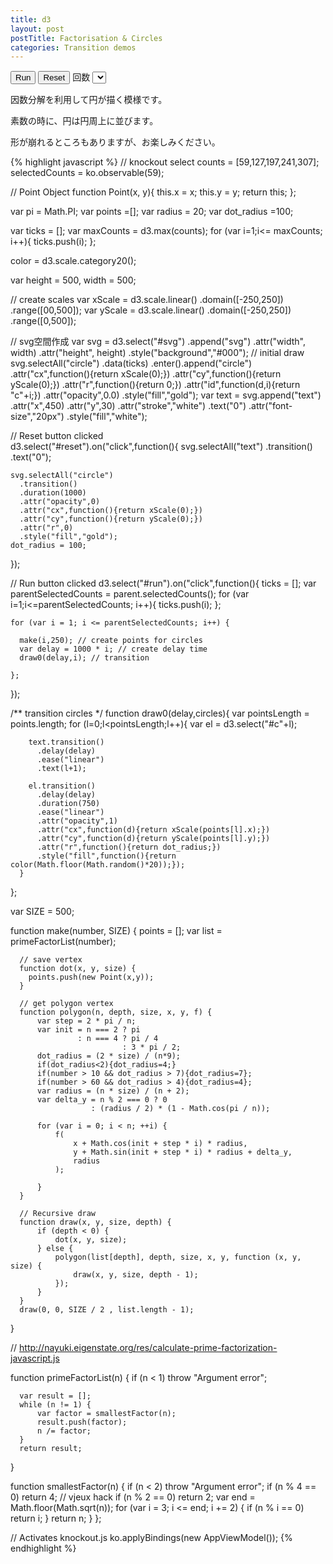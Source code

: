 ```yaml
---
title: d3
layout: post
postTitle: Factorisation & Circles  
categories: Transition demos
---
```


<div class="row">
  <div class="col-sm-6">
    <div id="svg"></div>
    <button class="btn btn-info" id="run">Run</button>
    <button class="btn btn-info" id="reset">Reset</button>
    <span class="label">回数</span>
    <select data-bind="options: counts,
                      value: selectedCounts,
                      valueAllowUnset: true">
    </select>
  </div>
  <div class="col-sm-6">
    <p>因数分解を利用して円が描く模様です。</p>
    <p>素数の時に、円は円周上に並びます。</p>
    <p>形が崩れるところもありますが、お楽しみください。</p>
  </div>
</div>

{% highlight javascript %}
  // knockout select 
  counts = [59,127,197,241,307];
  selectedCounts = ko.observable(59);

  // Point Object
  function Point(x, y){
    this.x = x;
    this.y = y;
    return this;
  };

  var pi = Math.PI;
  var points =[];
  var radius = 20;
  var dot_radius =100;

  var ticks = [];
  var maxCounts = d3.max(counts);
  for (var i=1;i<= maxCounts; i++){
      ticks.push(i);
  };

  color = d3.scale.category20();

  var height = 500,
      width  = 500;

  // create scales
  var xScale = d3.scale.linear()
         .domain([-250,250])
         .range([00,500]);
  var yScale = d3.scale.linear()
         .domain([-250,250])
         .range([0,500]);

  // svg空間作成 
  var svg =  d3.select("#svg")
                        .append("svg")
                        .attr("width", width)
                        .attr("height", height)
                        .style("background","#000");
  // initial draw 
  svg.selectAll("circle")
      .data(ticks)
     .enter().append("circle")
      .attr("cx",function(){return xScale(0);})
      .attr("cy",function(){return yScale(0);})
      .attr("r",function(){return 0;})
      .attr("id",function(d,i){return "c"+i;})
      .attr("opacity",0.0)
      .style("fill","gold");
  var text = svg.append("text")
        .attr("x",450)
        .attr("y",30)
        .attr("stroke","white")
        .text("0")
        .attr("font-size","20px")
        .style("fill","white");        

  // Reset button clicked   
  d3.select("#reset").on("click",function(){
    svg.selectAll("text")
        .transition()
        .text("0");

    svg.selectAll("circle")
      .transition()
      .duration(1000)
      .attr("opacity",0)
      .attr("cx",function(){return xScale(0);})
      .attr("cy",function(){return yScale(0);})
      .attr("r",0)
      .style("fill","gold");
    dot_radius = 100;  
  });                      

  // Run button clicked
  d3.select("#run").on("click",function(){
    ticks = [];
    var parentSelectedCounts = parent.selectedCounts();
    for (var i=1;i<=parentSelectedCounts; i++){
      ticks.push(i);
    };
 
    for (var i = 1; i <= parentSelectedCounts; i++) {

      make(i,250); // create points for circles
      var delay = 1000 * i; // create delay time
      draw0(delay,i); // transition

    };
    
  });                      

  /** transition circles */
  function draw0(delay,circles){
      var pointsLength = points.length;
      for (l=0;l<pointsLength;l++){
        var el = d3.select("#c"+l);

        text.transition()
          .delay(delay)
          .ease("linear")
          .text(l+1);

        el.transition()
          .delay(delay)
          .duration(750)
          .ease("linear")
          .attr("opacity",1)
          .attr("cx",function(d){return xScale(points[l].x);})
          .attr("cy",function(d){return yScale(points[l].y);})
          .attr("r",function(){return dot_radius;})
          .style("fill",function(){return color(Math.floor(Math.random()*20));});
      }

  };

  var SIZE = 500;

  function make(number, SIZE) {
      points = [];
      var list = primeFactorList(number);

      // save vertex
      function dot(x, y, size) {
        points.push(new Point(x,y));
      }

      // get polygon vertex    
      function polygon(n, depth, size, x, y, f) {
          var step = 2 * pi / n;
          var init = n === 2 ? pi
                   : n === 4 ? pi / 4
                             : 3 * pi / 2;
          dot_radius = (2 * size) / (n*9);
          if(dot_radius<2){dot_radius=4;}
          if(number > 10 && dot_radius > 7){dot_radius=7};
          if(number > 60 && dot_radius > 4){dot_radius=4};
          var radius = (n * size) / (n + 2);
          var delta_y = n % 2 === 0 ? 0 
                      : (radius / 2) * (1 - Math.cos(pi / n));
          
          for (var i = 0; i < n; ++i) {
              f(
                  x + Math.cos(init + step * i) * radius,
                  y + Math.sin(init + step * i) * radius + delta_y,
                  radius
              );
    
          }
      }
      
      // Recursive draw 
      function draw(x, y, size, depth) {
          if (depth < 0) {
              dot(x, y, size);
          } else {
              polygon(list[depth], depth, size, x, y, function (x, y, size) {
                  draw(x, y, size, depth - 1);            
              });
          }
      }
      draw(0, 0, SIZE / 2 , list.length - 1);

  }


  // http://nayuki.eigenstate.org/res/calculate-prime-factorization-javascript.js

  function primeFactorList(n) {
      if (n < 1)
          throw "Argument error";
      
      var result = [];
      while (n != 1) {
          var factor = smallestFactor(n);
          result.push(factor);
          n /= factor;
      }
      return result;
  }


  function smallestFactor(n) {
      if (n < 2)
          throw "Argument error";
      if (n % 4 == 0)
          return 4; // vjeux hack
      if (n % 2 == 0)
          return 2;
      var end = Math.floor(Math.sqrt(n));
      for (var i = 3; i <= end; i += 2) {
          if (n % i == 0)
              return i;
      }
      return n;
  }
};

// Activates knockout.js
ko.applyBindings(new AppViewModel());
{% endhighlight %}
<script src="http://d3js.org/d3.v3.min.js" charset="utf-8"></script>
<script src="{{site.url}}/js/knockout-3.1.0.js" charset="utf-8"></script>
<script>
function AppViewModel() {
  
  // knockout select 
  counts = [59,127,197,241,307];
  selectedCounts = ko.observable(59);

  // Point Object
  function Point(x, y){
    this.x = x;
    this.y = y;
    return this;
  };

  var pi = Math.PI;
  var points =[];
  var radius = 20;
  var dot_radius =100;

  var ticks = [];
  var maxCounts = d3.max(counts);
  for (var i=1;i<= maxCounts; i++){
      ticks.push(i);
  };

  color = d3.scale.category20();

  var height = 500,
      width  = 500;

  // create scales
  var xScale = d3.scale.linear()
         .domain([-250,250])
         .range([00,500]);
  var yScale = d3.scale.linear()
         .domain([-250,250])
         .range([0,500]);

  // svg空間作成 
  var svg =  d3.select("#svg")
                        .append("svg")
                        .attr("width", width)
                        .attr("height", height)
                        .style("background","#000");
  // initial draw 
  svg.selectAll("circle")
      .data(ticks)
     .enter().append("circle")
      .attr("cx",function(){return xScale(0);})
      .attr("cy",function(){return yScale(0);})
      .attr("r",function(){return 0;})
      .attr("id",function(d,i){return "c"+i;})
      .attr("opacity",0.0)
      .style("fill","gold");
  var text = svg.append("text")
        .attr("x",450)
        .attr("y",30)
        .attr("stroke","white")
        .text("0")
        .attr("font-size","20px")
        .style("fill","white");        

  // Reset button clicked   
  d3.select("#reset").on("click",function(){
    svg.selectAll("text")
        .transition()
        .text("0");

    svg.selectAll("circle")
      .transition()
      .duration(1000)
      .attr("opacity",0)
      .attr("cx",function(){return xScale(0);})
      .attr("cy",function(){return yScale(0);})
      .attr("r",0)
      .style("fill","gold");
    dot_radius = 100;  
  });                      

  // Run button clicked
  d3.select("#run").on("click",function(){
    ticks = [];
    var parentSelectedCounts = parent.selectedCounts();
    for (var i=1;i<=parentSelectedCounts; i++){
      ticks.push(i);
    };
 
    for (var i = 1; i <= parentSelectedCounts; i++) {

      make(i,250); // create points for circles
      var delay = 1500 + 1000 * i; // create delay time
      draw0(delay,i); // transition

    };
    
  });                      

  /** transition circles */
  function draw0(delay,circles){
      var pointsLength = points.length;
      for (l=0;l<pointsLength;l++){
        var el = d3.select("#c"+l);

        text.transition()
          .delay(delay)
          .ease("linear")
          .text(l+1);

        el.transition()
          .delay(delay)
          .duration(750)
          .ease("linear")
          .attr("opacity",1)
          .attr("cx",function(d){return xScale(points[l].x);})
          .attr("cy",function(d){return yScale(points[l].y);})
          .attr("r",function(){return dot_radius;})
          .style("fill",function(){return color(Math.floor(Math.random()*20));});
      }

  };

  var SIZE = 500;

  function make(number, SIZE) {
      points = [];
      var list = primeFactorList(number);

      // save vertex
      function dot(x, y, size) {
        points.push(new Point(x,y));
      }

      // get polygon vertex    
      function polygon(n, depth, size, x, y, f) {
          var step = 2 * pi / n;
          var init = n === 2 ? pi
                   : n === 4 ? pi / 4
                             : 3 * pi / 2;
          dot_radius = (2 * size) / (n*9);
          if(dot_radius<2){dot_radius=4;}
          if(number > 10 && dot_radius > 7){dot_radius=7};
          if(number > 60 && dot_radius > 4){dot_radius=4};
          var radius = (n * size) / (n + 2);
          var delta_y = n % 2 === 0 ? 0 
                      : (radius / 2) * (1 - Math.cos(pi / n));
          
          for (var i = 0; i < n; ++i) {
              f(
                  x + Math.cos(init + step * i) * radius,
                  y + Math.sin(init + step * i) * radius + delta_y,
                  radius
              );
    
          }
      }
      
      // Recursive draw 
      function draw(x, y, size, depth) {
          if (depth < 0) {
              dot(x, y, size);
          } else {
              polygon(list[depth], depth, size, x, y, function (x, y, size) {
                  draw(x, y, size, depth - 1);            
              });
          }
      }
      draw(0, 0, SIZE / 2 , list.length - 1);

  }


  // http://nayuki.eigenstate.org/res/calculate-prime-factorization-javascript.js

  function primeFactorList(n) {
      if (n < 1)
          throw "Argument error";
      
      var result = [];
      while (n != 1) {
          var factor = smallestFactor(n);
          result.push(factor);
          n /= factor;
      }
      return result;
  }


  function smallestFactor(n) {
      if (n < 2)
          throw "Argument error";
      if (n % 4 == 0)
          return 4; // vjeux hack
      if (n % 2 == 0)
          return 2;
      var end = Math.floor(Math.sqrt(n));
      for (var i = 3; i <= end; i += 2) {
          if (n % i == 0)
              return i;
      }
      return n;
  }
};

// Activates knockout.js
ko.applyBindings(new AppViewModel());
</script>